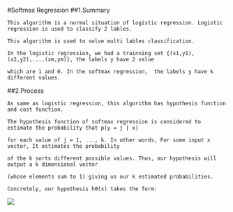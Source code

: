 #Softmax Regression
##1.Summary

    This algorithm is a normal situation of logistic regression. Logistic regression is used to classify 2 lables. 
    
    This algorithm is used to solve multi lables classification.

    In the logistic regression, we had a trainning set {(x1,y1),(x2,y2),...,(xm,ym)}, the labels y have 2 value 
    
    which are 1 and 0. In the softmax regression,  the labels y have k different values.
    
##2.Process
    
    As same as logistic regression, this algorithm has hypothesis function and cost function.
    
    The hypothesis function of softmax regression is considered to estimate the probability that p(y = j | x) 
    
    for each value of j = 1, ..., k. In other words, For some input x vector, It estimates the probability 
    
    of the k sorts different possible values. Thus, our hypothesis will output a k dimensional vector 
    
    (whose elements sum to 1) giving us our k estimated probabilities. 
    
    Concretely, our hypothesis hθ(x) takes the form:
    
<img src="http://chart.googleapis.com/chart?cht=tx&chl=h_%7B%5Ctheta%7D(x%5E%7B(i)%7D)%3D%5B%20p(y%5E%7B(i)%7D%3D1%7Cx%5E%7B(i)%3B%5Ctheta%7D)%2C%20p(y%5E%7B(i)%7D%3D2%7Cx%5E%7B(i)%3B%5Ctheta%7D)%2C...%20%2Cp(y%5E%7B(i)%7D%3Dk%7Cx%5E%7B(i)%3B%5Ctheta%7D)%5D%5E%7BT%7D" style="border:none;" />
    
    
    
    
